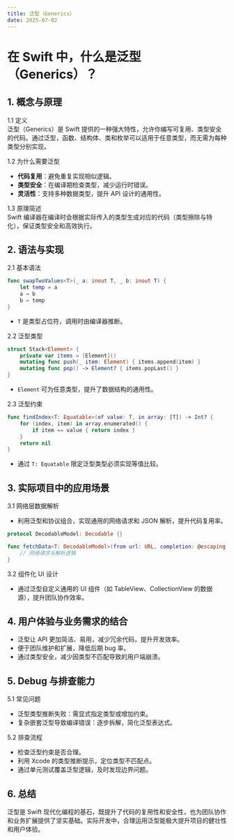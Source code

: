 ```yaml
---
title: 泛型（Generics）
date: 2025-07-02
---
```


# 在 Swift 中，什么是泛型（Generics）？

## 1. 概念与原理

1.1 定义  
泛型（Generics）是 Swift 提供的一种强大特性，允许你编写可复用、类型安全的代码。通过泛型，函数、结构体、类和枚举可以适用于任意类型，而无需为每种类型分别实现。

1.2 为什么需要泛型  
- **代码复用**：避免重复实现相似逻辑。
- **类型安全**：在编译期检查类型，减少运行时错误。
- **灵活性**：支持多种数据类型，提升 API 设计的通用性。

1.3 原理简述  
Swift 编译器在编译时会根据实际传入的类型生成对应的代码（类型擦除与特化），保证类型安全和高效执行。

## 2. 语法与实现

2.1 基本语法
```swift
func swapTwoValues<T>(_ a: inout T, _ b: inout T) {
    let temp = a
    a = b
    b = temp
}
```
- `T` 是类型占位符，调用时由编译器推断。

2.2 泛型类型
```swift
struct Stack<Element> {
    private var items = [Element]()
    mutating func push(_ item: Element) { items.append(item) }
    mutating func pop() -> Element? { items.popLast() }
}
```
- `Element` 可为任意类型，提升了数据结构的通用性。

2.3 泛型约束
```swift
func findIndex<T: Equatable>(of value: T, in array: [T]) -> Int? {
    for (index, item) in array.enumerated() {
        if item == value { return index }
    }
    return nil
}
```
- 通过 `T: Equatable` 限定泛型类型必须实现等值比较。

## 3. 实际项目中的应用场景

3.1 网络层数据解析
- 利用泛型和协议组合，实现通用的网络请求和 JSON 解析，提升代码复用率。
```swift
protocol DecodableModel: Decodable {}

func fetchData<T: DecodableModel>(from url: URL, completion: @escaping (Result<T, Error>) -> Void) {
    // 网络请求与解析逻辑
}
```

3.2 组件化 UI 设计
- 通过泛型自定义通用的 UI 组件（如 TableView、CollectionView 的数据源），提升团队协作效率。

## 4. 用户体验与业务需求的结合
- 泛型让 API 更加简洁、易用，减少冗余代码，提升开发效率。
- 便于团队维护和扩展，降低后期 bug 率。
- 通过类型安全，减少因类型不匹配导致的用户端崩溃。

## 5. Debug 与排查能力

5.1 常见问题
- 泛型类型推断失败：需显式指定类型或增加约束。
- 复杂嵌套泛型导致编译错误：逐步拆解，简化泛型表达式。

5.2 排查流程
- 检查泛型约束是否合理。
- 利用 Xcode 的类型推断提示，定位类型不匹配点。
- 通过单元测试覆盖泛型逻辑，及时发现边界问题。

## 6. 总结
泛型是 Swift 现代化编程的基石，既提升了代码的复用性和安全性，也为团队协作和业务扩展提供了坚实基础。实际开发中，合理运用泛型能极大提升项目的健壮性和用户体验。
